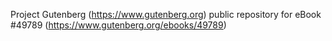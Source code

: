 Project Gutenberg (https://www.gutenberg.org) public repository for eBook #49789 (https://www.gutenberg.org/ebooks/49789)
